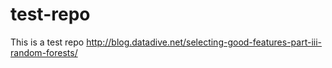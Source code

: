 # test-repo
This is a test repo
http://blog.datadive.net/selecting-good-features-part-iii-random-forests/
